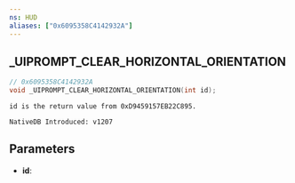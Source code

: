 ```yaml
---
ns: HUD
aliases: ["0x6095358C4142932A"]
---
```

## _UIPROMPT_CLEAR_HORIZONTAL_ORIENTATION

```c
// 0x6095358C4142932A
void _UIPROMPT_CLEAR_HORIZONTAL_ORIENTATION(int id);
```

```
id is the return value from 0xD9459157EB22C895.

NativeDB Introduced: v1207
```

## Parameters
* **id**:
